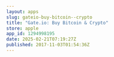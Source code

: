 ```yaml
---
layout: apps
slug: gateio-buy-bitcoin--crypto
title: "Gate.io: Buy Bitcoin & Crypto"
store: apple
app_id: 1294998195
date: 2025-02-21T07:19:27Z
published: 2017-11-03T01:54:36Z
---
```

